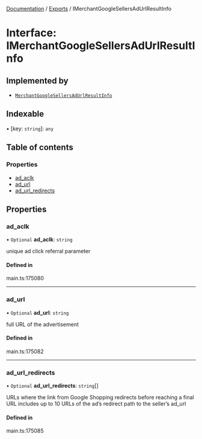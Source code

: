 [Documentation](../README.md) / [Exports](../modules.md) / IMerchantGoogleSellersAdUrlResultInfo

# Interface: IMerchantGoogleSellersAdUrlResultInfo

## Implemented by

- [`MerchantGoogleSellersAdUrlResultInfo`](../classes/MerchantGoogleSellersAdUrlResultInfo.md)

## Indexable

▪ [key: `string`]: `any`

## Table of contents

### Properties

- [ad\_aclk](IMerchantGoogleSellersAdUrlResultInfo.md#ad_aclk)
- [ad\_url](IMerchantGoogleSellersAdUrlResultInfo.md#ad_url)
- [ad\_url\_redirects](IMerchantGoogleSellersAdUrlResultInfo.md#ad_url_redirects)

## Properties

### ad\_aclk

• `Optional` **ad\_aclk**: `string`

unique ad click referral parameter

#### Defined in

main.ts:175080

___

### ad\_url

• `Optional` **ad\_url**: `string`

full URL of the advertisement

#### Defined in

main.ts:175082

___

### ad\_url\_redirects

• `Optional` **ad\_url\_redirects**: `string`[]

URLs where the link from Google Shopping redirects before reaching a final URL
includes up to 10 URLs of the ad’s redirect path to the seller’s ad_url

#### Defined in

main.ts:175085
